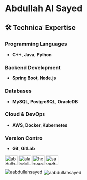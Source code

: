 # Abdullah Al Sayed


## 🛠️ Technical Expertise

### Programming Languages
- **C++**, **Java**, **Python**

### Backend Development
- **Spring Boot**, **Node.js**
  
### Databases
- **MySQL**, **PostgreSQL**, **OracleDB**

### Cloud & DevOps
- **AWS**, **Docker**, **Kubernetes**

### Version Control
- **Git**, **GitLab**

  


<!--## 📂 Featured Projects

1. **[Project Name 1](#)**  
   - Short description.

2. **[Project Name 2](#)**  
   - Short description.

3. **[Project Name 3](#)**  
   - Short description.

---

## 📈 GitHub Stats

![GitHub Stats](https://github-readme-stats.vercel.app/api?username=yourusername&show_icons=true&theme=modern)

![Top Languages](https://github-readme-stats.vercel.app/api/top-langs/?username=yourusername&layout=compact&theme=modern)

---

## 🌟 Let's Connect!

- **Email:** [your.email@example.com](#)
- **LinkedIn:** [Your LinkedIn Profile](#)
- **Portfolio:** [Your Portfolio Website](#)

---

Thanks for visiting! 🚀
!-->






<p align="left">

<a href="https://linkedin.com/in/abdullahsayedchy" target="blank"><img align="center" src="https://raw.githubusercontent.com/rahuldkjain/github-profile-readme-generator/master/src/images/icons/Social/linked-in-alt.svg" alt="abdullahsayedchy" height="30" width="40" /></a>
<a href="https://kaggle.com/alabdullahsayed" target="blank"><img align="center" src="https://raw.githubusercontent.com/rahuldkjain/github-profile-readme-generator/master/src/images/icons/Social/kaggle.svg" alt="alabdullahsayed" height="30" width="40" /></a>
<a href="https://codeforces.com/profile/heavenlyobject" target="blank"><img align="center" src="https://raw.githubusercontent.com/rahuldkjain/github-profile-readme-generator/master/src/images/icons/Social/codeforces.svg" alt="heavenlyobject" height="30" width="40" /></a>
<a href="https://www.leetcode.com/sayedtheidiot" target="blank"><img align="center" src="https://raw.githubusercontent.com/rahuldkjain/github-profile-readme-generator/master/src/images/icons/Social/leet-code.svg" alt="sayedtheidiot" height="30" width="40" /></a>
</p>





<p><img align="left" src="https://github-readme-stats.vercel.app/api/top-langs?username=aabdullahsayed&show_icons=true&locale=en&layout=compact" alt="aabdullahsayed" /></p>

<p>&nbsp;<img align="center" src="https://github-readme-stats.vercel.app/api?username=aabdullahsayed&theme=gotham&show_icons=true&locale=en" alt="aabdullahsayed" /></p>


<!--
**aabdullahsayed/aabdullahsayed** is a ✨ _special_ ✨ repository because its `README.md` (this file) appears on your GitHub profile.

Here are some ideas to get you started:🔭 I’m currently working on ...
- 🌱 I’m currently learning ...
- 👯 I’m looking to collaborate on ...
- 🤔 I’m looking for help with ...
- 💬 Ask me about ...
- 📫 How to reach me: ...
- 😄 Pronouns: ...
- ⚡ Fun fact: ...
-->
